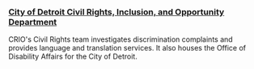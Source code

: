 ### [City of Detroit Civil Rights, Inclusion, and Opportunity Department](https://detroitmi.gov/departments/civil-rights-inclusion-opportunity-department)

CRIO's Civil Rights team investigates discrimination complaints and provides language and translation services. It also houses the Office of Disability Affairs for the City of Detroit.